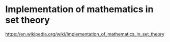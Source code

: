 # Implementation of mathematics in set theory

https://en.wikipedia.org/wiki/Implementation_of_mathematics_in_set_theory
